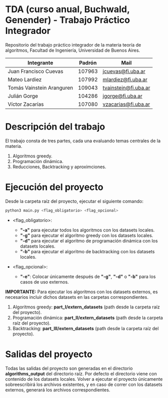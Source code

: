 # TDA (curso anual, Buchwald, Genender) - Trabajo Práctico Integrador

Repositorio del trabajo práctico integrador de la materia teoría de algoritmos, Facultad de Ingeniería, Universidad de
Buenos Aires.

| Integrante                | Padrón   | Mail                 |
|---------------------------|----------|----------------------|
| Juan Francisco Cuevas     | 107963   | jcuevas@fi.uba.ar    |
| Mateo Lardiez             | 107992   | mlardiez@fi.uba.ar   |
| Tomás Vainstein Aranguren | 109043   | tvainstein@fi.uba.ar |
| Julián Gorge              | 104286   | jgorge@fi.uba.ar     |
| Víctor Zacarías           | 107080   | vzacarias@fi.uba.ar  |


# Descripción del trabajo

El trabajo consta de tres partes, cada una evaluando temas centrales de la materia. 

1. Algoritmos greedy.
2. Programación dinámica.
3. Reducciones, Backtracking y aproximciones.

# Ejecución del proyecto

Desde la carpeta raíz del proyecto, ejecutar el siguiente comando:

```bash
python3 main.py <flag_obligatorio> <flag_opcional>
```
- <flag_obligatorio>:
   - **"-a"** para ejecutar todos los algoritmos con los datasets locales.
   - **"-g"** para ejecutar el algoritmo greedy con los datasets locales.
   - **"-d"** para ejecutar el algoritmo de programación dinámica con los datasets locales.
   - **"-b"** para ejecutar el algoritmo de backtracking con los datasets locales.

- <flag_opcional>:

    - **"-e"**: Colocar únicamente después de **"-g"**, **"-d"** o **"-b"** para los casos de uso externos.
  
**IMPORTANTE:** Para ejecutar los algoritmos con los datasets externos, es necesarios incluir dichos datasets
en las carpetas correspondientes.

1. Algoritmos greedy: **part_I/extern_datasets** (path desde la carpeta raíz del proyecto).
2. Programación dinámica: **part_II/extern_datasets** (path desde la carpeta raíz del proyecto).
3. Backtracking: **part_III/extern_datasets** (path desde la carpeta raíz del proyecto).

# Salidas del proyecto

Todas las salidas del proyecto son generadas en el directorio **algorithms_output** del directorio raíz. Por 
defecto el directorio viene con contenido de los datasets locales. Volver a ejecutar el proyecto únicamente
sobreescribirá los archivos existentes, y en caso de correr con los datasets externos, generará los archivos
correspondientes.

